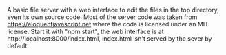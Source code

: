 A basic file server with a web interface to edit the files in the top directory, even its own source code. Most of the server code was taken from https://eloquentjavascript.net where the code is licensed under an MIT license. Start it with "npm start", the web interface is at http://localhost:8000/index.html, index.html isn't served by the sever by default.

